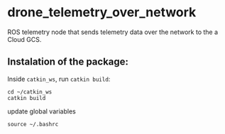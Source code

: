 # drone_telemetry_over_network
ROS telemetry node that sends telemetry data over the network to the a Cloud GCS.

## Instalation of the package:
Inside `catkin_ws`, run `catkin build`:
```
cd ~/catkin_ws
catkin build
```
update global variables
```
source ~/.bashrc
```